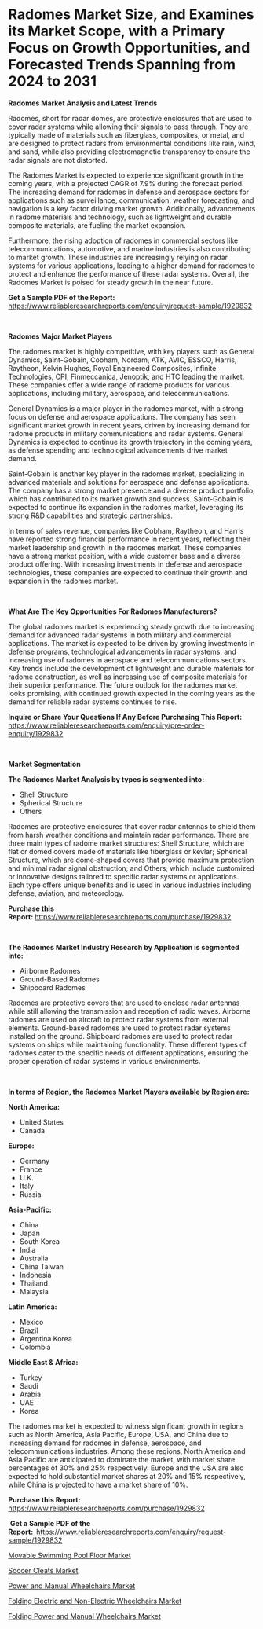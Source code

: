 <p><h1>Radomes Market Size, and Examines its Market Scope, with a Primary Focus on Growth Opportunities, and Forecasted Trends Spanning from 2024 to 2031</h1></p><p><strong>Radomes Market Analysis and Latest Trends</strong></p>
<p><p>Radomes, short for radar domes, are protective enclosures that are used to cover radar systems while allowing their signals to pass through. They are typically made of materials such as fiberglass, composites, or metal, and are designed to protect radars from environmental conditions like rain, wind, and sand, while also providing electromagnetic transparency to ensure the radar signals are not distorted.</p><p>The Radomes Market is expected to experience significant growth in the coming years, with a projected CAGR of 7.9% during the forecast period. The increasing demand for radomes in defense and aerospace sectors for applications such as surveillance, communication, weather forecasting, and navigation is a key factor driving market growth. Additionally, advancements in radome materials and technology, such as lightweight and durable composite materials, are fueling the market expansion.</p><p>Furthermore, the rising adoption of radomes in commercial sectors like telecommunications, automotive, and marine industries is also contributing to market growth. These industries are increasingly relying on radar systems for various applications, leading to a higher demand for radomes to protect and enhance the performance of these radar systems. Overall, the Radomes Market is poised for steady growth in the near future.</p></p>
<p><strong>Get a Sample PDF of the Report:&nbsp;</strong> <a href="https://www.reliableresearchreports.com/enquiry/request-sample/1929832">https://www.reliableresearchreports.com/enquiry/request-sample/1929832</a></p>
<p>&nbsp;</p>
<p><strong>Radomes Major Market Players</strong></p>
<p><p>The radomes market is highly competitive, with key players such as General Dynamics, Saint-Gobain, Cobham, Nordam, ATK, AVIC, ESSCO, Harris, Raytheon, Kelvin Hughes, Royal Engineered Composites, Infinite Technologies, CPI, Finmeccanica, Jenoptik, and HTC leading the market. These companies offer a wide range of radome products for various applications, including military, aerospace, and telecommunications.</p><p>General Dynamics is a major player in the radomes market, with a strong focus on defense and aerospace applications. The company has seen significant market growth in recent years, driven by increasing demand for radome products in military communications and radar systems. General Dynamics is expected to continue its growth trajectory in the coming years, as defense spending and technological advancements drive market demand.</p><p>Saint-Gobain is another key player in the radomes market, specializing in advanced materials and solutions for aerospace and defense applications. The company has a strong market presence and a diverse product portfolio, which has contributed to its market growth and success. Saint-Gobain is expected to continue its expansion in the radomes market, leveraging its strong R&D capabilities and strategic partnerships.</p><p>In terms of sales revenue, companies like Cobham, Raytheon, and Harris have reported strong financial performance in recent years, reflecting their market leadership and growth in the radomes market. These companies have a strong market position, with a wide customer base and a diverse product offering. With increasing investments in defense and aerospace technologies, these companies are expected to continue their growth and expansion in the radomes market.</p></p>
<p>&nbsp;</p>
<p><strong>What Are The Key Opportunities For Radomes Manufacturers?</strong></p>
<p><p>The global radomes market is experiencing steady growth due to increasing demand for advanced radar systems in both military and commercial applications. The market is expected to be driven by growing investments in defense programs, technological advancements in radar systems, and increasing use of radomes in aerospace and telecommunications sectors. Key trends include the development of lightweight and durable materials for radome construction, as well as increasing use of composite materials for their superior performance. The future outlook for the radomes market looks promising, with continued growth expected in the coming years as the demand for reliable radar systems continues to rise.</p></p>
<p><strong>Inquire or Share Your Questions If Any Before Purchasing This Report:</strong> <a href="https://www.reliableresearchreports.com/enquiry/pre-order-enquiry/1929832">https://www.reliableresearchreports.com/enquiry/pre-order-enquiry/1929832</a></p>
<p>&nbsp;</p>
<p><strong>Market Segmentation</strong></p>
<p><strong>The Radomes Market Analysis by types is segmented into:</strong></p>
<p><ul><li>Shell Structure</li><li>Spherical Structure</li><li>Others</li></ul></p>
<p><p>Radomes are protective enclosures that cover radar antennas to shield them from harsh weather conditions and maintain radar performance. There are three main types of radome market structures: Shell Structure, which are flat or domed covers made of materials like fiberglass or kevlar; Spherical Structure, which are dome-shaped covers that provide maximum protection and minimal radar signal obstruction; and Others, which include customized or innovative designs tailored to specific radar systems or applications. Each type offers unique benefits and is used in various industries including defense, aviation, and meteorology.</p></p>
<p><strong>Purchase this Report:&nbsp;</strong><a href="https://www.reliableresearchreports.com/purchase/1929832">https://www.reliableresearchreports.com/purchase/1929832</a></p>
<p>&nbsp;</p>
<p><strong>The Radomes Market Industry Research by Application is segmented into:</strong></p>
<p><ul><li>Airborne Radomes</li><li>Ground-Based Radomes</li><li>Shipboard Radomes</li></ul></p>
<p><p>Radomes are protective covers that are used to enclose radar antennas while still allowing the transmission and reception of radio waves. Airborne radomes are used on aircraft to protect radar systems from external elements. Ground-based radomes are used to protect radar systems installed on the ground. Shipboard radomes are used to protect radar systems on ships while maintaining functionality. These different types of radomes cater to the specific needs of different applications, ensuring the proper operation of radar systems in various environments.</p></p>
<p>&nbsp;</p>
<p><strong>In terms of Region, the Radomes Market Players available by Region are:</strong></p>
<p>
    <p> <strong> North America: </strong>
        <ul>
            <li>United States</li>
            <li>Canada</li>
        </ul>
        </p> 
    <p> <strong> Europe: </strong>
        <ul>
            <li>Germany</li>
            <li>France</li>
            <li>U.K.</li>
            <li>Italy</li>
            <li>Russia</li>
        </ul>
        </p> 
    <p> <strong> Asia-Pacific: </strong>
        <ul>
            <li>China</li>
            <li>Japan</li>
            <li>South Korea</li>
            <li>India</li>
            <li>Australia</li>
            <li>China Taiwan</li>
            <li>Indonesia</li>
            <li>Thailand</li>
            <li>Malaysia</li>
        </ul>
        </p> 
    <p> <strong> Latin America: </strong>
        <ul>
            <li>Mexico</li>
            <li>Brazil</li>
            <li>Argentina Korea</li>
            <li>Colombia</li>
        </ul>
        </p> 
    <p> <strong> Middle East & Africa: </strong>
        <ul>
            <li>Turkey</li>
            <li>Saudi</li>
            <li>Arabia</li>
            <li>UAE</li>
            <li>Korea</li>
        </ul>
    </p>
    </p>
<p><p>The radomes market is expected to witness significant growth in regions such as North America, Asia Pacific, Europe, USA, and China due to increasing demand for radomes in defense, aerospace, and telecommunications industries. Among these regions, North America and Asia Pacific are anticipated to dominate the market, with market share percentages of 30% and 25% respectively. Europe and the USA are also expected to hold substantial market shares at 20% and 15% respectively, while China is projected to have a market share of 10%.</p></p>
<p><strong>Purchase this Report: </strong><a href="https://www.reliableresearchreports.com/purchase/1929832">https://www.reliableresearchreports.com/purchase/1929832</a></p>
<p>&nbsp;<strong>Get a Sample PDF of the Report:&nbsp;&nbsp;</strong><a href="https://www.reliableresearchreports.com/enquiry/request-sample/1929832">https://www.reliableresearchreports.com/enquiry/request-sample/1929832</a></p>
<p><strong></strong></p>
<p><p><a href="https://view.publitas.com/reportprime-1/movable-swimming-pool-floor-market-analysis-examines-its-scope-on-growth-opportunities-and-forecasted-trends-spanning-from-2024-to-2031/">Movable Swimming Pool Floor Market</a></p><p><a href="https://view.publitas.com/reportprime-1/global-soccer-cleats-market-size-and-market-trends-insights-and-projections-from-2024-to-2031/">Soccer Cleats Market</a></p><p><a href="https://woozy-pyroraptor-a1f.notion.site/Power-and-Manual-Wheelchairs-Market-Research-Report-The-Key-To-Successful-Business-Strategy-Forecas-a17fbed586df4f068373052054fc4800">Power and Manual Wheelchairs Market</a></p><p><a href="https://rainy-horn-d69.notion.site/Global-Folding-Electric-and-Non-Electric-Wheelchairs-Market-Size-and-Market-Trends-Insights-and-Pro-e2b450f283634240b85950fa7c5dd5e3">Folding Electric and Non-Electric Wheelchairs Market</a></p><p><a href="https://rainy-horn-d69.notion.site/Folding-Power-and-Manual-Wheelchairs-Market-Size-and-Examines-its-Market-Scope-with-a-Primary-Focu-703c211dad6f483b81edbb79ff0957f8">Folding Power and Manual Wheelchairs Market</a></p></p>